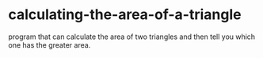 # calculating-the-area-of-a-triangle
program that can calculate the area of two triangles and then tell you which one has the greater area.

